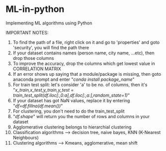 # ML-in-python
Implementing ML algorithms using Python


IMPORTANT NOTES:

1. To find the path of a file, right click on it and go to 'properties' and goto 'security', you will find the path there
2. If your dataset contains names (person name, city name, ...etc), then drop those columns
3. To improve the accuracy, drop the columns which get lowest value in CORRELATION MATRIX
4. If an error shows up saying that a module/package is missing, then goto anaconda prompt and enter "*conda install package_name*"
5. For train test split:
    let's consider 'a' to be no. of columns, then it's 
    "*x_train,x_test,y_train,y_test = train_test_split(df.iloc[:,0:a],df.iloc[:,a:],random_state=1)*"
6. If your dataset has got NaN values, replace it by entering
    "*df=df.fillna(df.mean())*"
7. For clustering, you don't need to do the train_test_split
8. "*df.shape*" will return you the number of rows and columns in your dataset
9. Agglomerative clustering belongs to hierarchial clustering
10. Classification algorithms --> decision tree, naive bayes, KNN (K-Nearest Neighbours)
11. Clustering algorithms --> Kmeans, agglomerative, mean shift 
